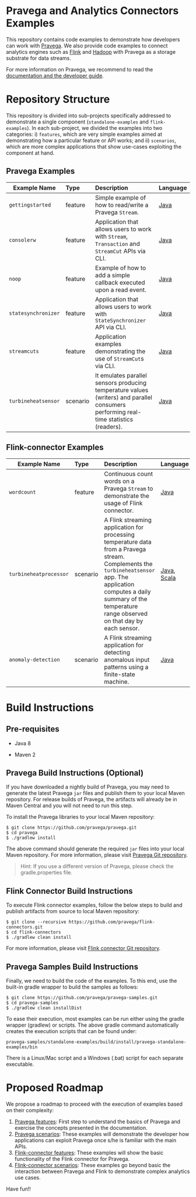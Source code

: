 # Pravega and Analytics Connectors Examples

This repository contains code examples to demonstrate how developers can work with 
[Pravega](http://pravega.io). We also provide code examples to connect analytics 
engines such as [Flink](https://flink.apache.org/) and
[Hadoop](http://hadoop.apache.org/) with Pravega as a storage substrate for data 
streams. 

For more information on Pravega, we recommend to read the [documentation and the
developer guide](http://pravega.io).

# Repository Structure

This repository is divided into sub-projects specifically addressed to demonstrate a
single component (`standalone-examples` and `flink-examples`). 
In each sub-project, we divided the examples into two categories: i) `features`, which are very simple
examples aimed at demonstrating how a particular feature or API works; and ii)
`scenarios`, which are more complex applications that show use-cases exploiting the 
component at hand.

## Pravega Examples
| Example Name        |  Type  | Description  | Language |
| ------------- |:-------------| :-----| :-----|
| `gettingstarted` | feature | Simple example of how to read/write a Pravega `Stream`. | [Java](https://github.com/RaulGracia/pravega-samples/tree/master/standalone-examples/src/main/java/io/pravega/example/gettingstarted)
| `consolerw` | feature      | Application that allows users to work with `Stream`, `Transaction` and `StreamCut` APIs via CLI. | [Java](https://github.com/RaulGracia/pravega-samples/tree/master/standalone-examples/src/main/java/io/pravega/example/consolerw)
| `noop` | feature      | Example of how to add a simple callback executed upon a read event. | [Java](https://github.com/RaulGracia/pravega-samples/tree/master/standalone-examples/src/main/java/io/pravega/example/noop)
| `statesynchronizer` | feature | Application that allows users to work with `StateSynchronizer` API via CLI. | [Java](https://github.com/RaulGracia/pravega-samples/tree/master/standalone-examples/src/main/java/io/pravega/example/statesynchronizer)
| `streamcuts` | feature | Application examples demonstrating the use of `StreamCut`s via CLI. | [Java](https://github.com/RaulGracia/pravega-samples/tree/master/standalone-examples/src/main/java/io/pravega/example/streamcuts) 
| `turbineheatsensor` | scenario | It emulates parallel sensors producing temperature values (writers) and parallel consumers performing real-time statistics (readers). | [Java](https://github.com/RaulGracia/pravega-samples/tree/master/standalone-examples/src/main/java/io/pravega/example/turbineheatsensor)

## Flink-connector Examples
| Example Name        |  Type  | Description  | Language |
| ------------- |:-------------| :-----| :-----|
| `wordcount` | feature | Continuous count words on a Pravega `Stream` to demonstrate the usage of Flink connector. | [Java](https://github.com/RaulGracia/pravega-samples/tree/master/flink-examples/src/main/java/io/pravega/examples/flink/wordcount)
| `turbineheatprocessor` | scenario | A Flink streaming application for processing temperature data from a Pravega stream. Complements the `turbineheatsensor` app. The application computes a daily summary of the temperature range observed on that day by each sensor. | [Java](https://github.com/RaulGracia/pravega-samples/tree/master/flink-examples/src/main/java/io/pravega/examples/flink/iot), [Scala](https://github.com/RaulGracia/pravega-samples/tree/master/flink-examples/src/main/scala/io/pravega/examples/flink/iot)
| `anomaly-detection` | scenario | A Flink streaming application for detecting anomalous input patterns using a finite-state machine. | [Java](https://github.com/RaulGracia/pravega-samples/tree/master/anomaly-detection)

# Build Instructions

## Pre-requisites

* Java 8

* Maven 2

## Pravega Build Instructions (Optional)

If you have downloaded a nightly build of Pravega, you may need to generate the latest 
Pravega `jar` files and publish them to your local Maven repository. For release builds of 
Pravega, the artifacts will already be in Maven Central and you will not need to run this step.

To install the Pravega libraries to your local Maven repository:

```
$ git clone https://github.com/pravega/pravega.git
$ cd pravega
$ ./gradlew install
```

The above command should generate the required `jar` files into your local Maven repository.
For more information, please visit [Pravega Git repository](https://github.com/pravega/pravega). 

> Hint: If you use a different version of Pravega, please check the gradle.properties file.

## Flink Connector Build Instructions

To execute Flink connector examples, follow the below steps to build and publish artifacts from 
source to local Maven repository:

```
$ git clone --recursive https://github.com/pravega/flink-connectors.git
$ cd flink-connectors
$ ./gradlew clean install
```

For more information, please visit [Flink connector Git repository](https://github.com/pravega/flink-connectors). 

## Pravega Samples Build Instructions

Finally, we need to build the code of the examples. To this end, use the built-in gradle wrapper 
to build the samples as follows:

```
$ git clone https://github.com/pravega/pravega-samples.git
$ cd pravega-samples
$ ./gradlew clean installDist
```
To ease their execution, most examples can be run either using the gradle wrapper (gradlew) or 
scripts. The above gradle command automatically creates the execution scripts that can be found
under:

```
pravega-samples/standalone-examples/build/install/pravega-standalone-examples/bin
```

There is a Linux/Mac script and a Windows (.bat) script for each separate executable.

# Proposed Roadmap

We propose a roadmap to proceed with the execution of examples based on their complexity:
1. [Pravega features](https://github.com/RaulGracia/pravega-samples/tree/master/standalone-examples): First step to understand the basics of 
Pravega and exercise the concepts presented in the documentation. 
2. [Pravega scenarios](https://github.com/RaulGracia/pravega-samples/tree/master/standalone-examples): These examples will demonstrate the 
developer how applications can exploit Pravega once s/he is familiar with the main APIs.
3. [Flink-connector features](https://github.com/RaulGracia/pravega-samples/tree/master/flink-examples): These examples will show 
the basic functionality of the Flink connector for Pravega.
4. [Flink-connector scenarios](https://github.com/RaulGracia/pravega-samples/tree/master/flink-examples): These examples go beyond
basic the interaction between Pravega and Flink to demonstrate complex analytics use cases.


Have fun!!





